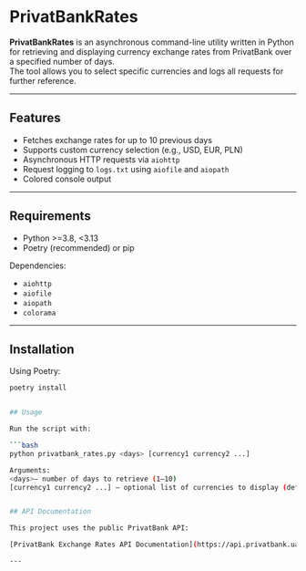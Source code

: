 # PrivatBankRates

**PrivatBankRates** is an asynchronous command-line utility written in Python for retrieving and displaying currency exchange rates from PrivatBank over a specified number of days.  
The tool allows you to select specific currencies and logs all requests for further reference.

---

## Features

- Fetches exchange rates for up to 10 previous days
- Supports custom currency selection (e.g., USD, EUR, PLN)
- Asynchronous HTTP requests via `aiohttp`
- Request logging to `logs.txt` using `aiofile` and `aiopath`
- Colored console output

---

## Requirements

- Python >=3.8, <3.13
- Poetry (recommended) or pip

Dependencies:

- `aiohttp`
- `aiofile`
- `aiopath`
- `colorama`

---

## Installation

Using Poetry:

```bash
poetry install


## Usage

Run the script with:

```bash
python privatbank_rates.py <days> [currency1 currency2 ...]

Arguments:
<days>— number of days to retrieve (1–10)
[currency1 currency2 ...] — optional list of currencies to display (default: USD, EUR)


## API Documentation

This project uses the public PrivatBank API:

[PrivatBank Exchange Rates API Documentation](https://api.privatbank.ua/#p24/exchange)

---

